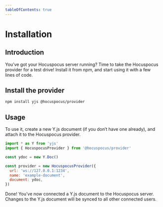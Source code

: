 ```yaml
---
tableOfContents: true
---
```


# Installation

## Introduction
You’ve got your Hocuspocus server running? Time to take the Hocuspocus provider for a test drive! Install it from npm, and start using it with a few lines of code.

## Install the provider

```bash
npm install yjs @hocuspocus/provider
```

## Usage
To use it, create a new Y.js document (if you don’t have one already), and attach it to the Hocuspocus provider.

```js
import * as Y from 'yjs'
import { HocuspocusProvider } from '@hocuspocus/provider'

const ydoc = new Y.Doc()

const provider = new HocuspocusProvider({
  url: 'ws://127.0.0.1:1234',
  name: 'example-document',
  document: ydoc,
})
```

Done! You’ve now connected a Y.js document to the Hocuspocus server. Changes to the Y.js document will be synced to all other connected users.
